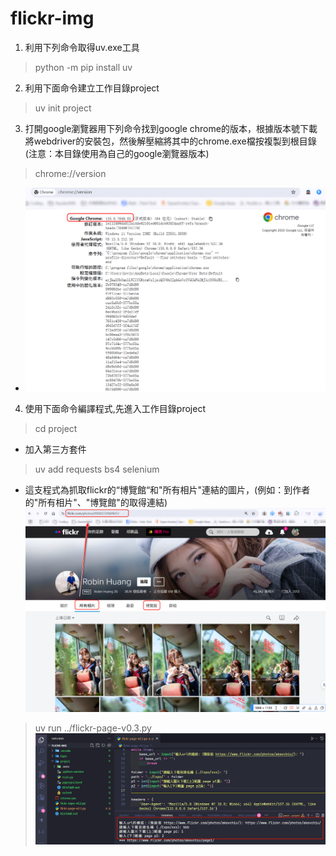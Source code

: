 # flickr-img


1. 利用下列命令取得uv.exe工具
> python -m pip install uv
2. 利用下面命令建立工作目錄project
> uv init project
3. 打開google瀏覽器用下列命令找到google chrome的版本，根據版本號下載將webdriver的安裝包，然後解壓縮將其中的chrome.exe檔按複製到根目錄 (注意：本目錄使用為自己的google瀏覽器版本)
> chrome://version
- ![](images/google-version.png)
4. 使用下面命令編譯程式,先進入工作目錄project
> cd project
- 加入第三方套件
> uv add requests bs4 selenium
- 這支程式為抓取flickr的“博覽館“和"所有相片"連結的圖片，(例如：到作者的"所有相片"、"博覽館"的取得連結) ![](images/flickr003.png)
> uv run ../flickr-page-v0.3.py
![](images/flickr-doc001.png)

  

